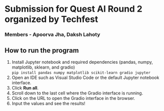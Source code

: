 # Submission for Quest AI Round 2 organized by Techfest 
### Members - Apoorva Jha, Daksh Lahoty

## How to run the program
1. Install Jupyter notebook and required dependencies (pandas, numpy, matplotlib, sklearn, and gradio) <br>
` pip install pandas numpy matplotlib scikit-learn gradio jupyter `
2. Open an IDE such as Visual Studio Code or the default Jupyter notebook interface.
3. Click **Run all**.
4. Scroll down to the last cell where the Gradio interface is running.
5. Click on the URL to open the Gradio interface in the browser.
6. Input the values and see the results!